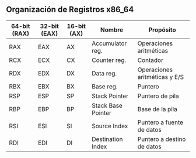 ## Organización de Registros x86_64

| **64-bit (RAX)** | **32-bit (EAX)** | **16-bit (AX)** | **Nombre**            | **Propósito**                                |
|------------------|------------------|-----------------|-----------------------|----------------------------------------------|
| RAX              | EAX              | AX              | Accumulator reg.      | Operaciones aritméticas                      |
| RCX              | ECX              | CX              | Counter reg.          | Contador                                     |
| RDX              | EDX              | DX              | Data reg.             | Operaciones aritméticas y E/S                |
| RBX              | EBX              | BX              | Base reg.             | Puntero                                      |
| RSP              | ESP              | SP              | Stack Pointer         | Puntero de pila                              |
| RBP              | EBP              | BP              | Stack Base Pointer    | Base de la pila                              |
| RSI              | ESI              | SI              | Source Index          | Puntero a fuente de datos                    |
| RDI              | EDI              | DI              | Destination Index     | Puntero a destino de datos                   |
